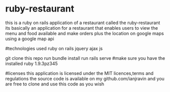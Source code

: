 # ruby-restaurant

this is a ruby on rails application of a restaurant called the ruby-restaurant
its basically an application for a restaurant that enables users to view the menu and food available and
make orders
plus the location on google maps using a google map api

#technologies used
ruby on rails
jquery
ajax
js

git clone this repo
run bundle install
run rails serve
#make sure you have the installed ruby 1.9.3pz345

#licenses
this application is licensed under the MIT licences,terms and regulations
the source code is available on my github.com/ianjravin and you are free to clone and use this code as you wish
